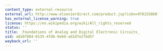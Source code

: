 ```yaml
---
content_type: external-resource
external_url: http://www.elsevierdirect.com/product.jsp?isbn=9781558607354
has_external_license_warning: true
license: https://en.wikipedia.org/wiki/All_rights_reserved
status: ''
title: _Foundations of Analog and Digital Electronic Circuits_
uid: a8a97884-0135-4fdb-9eb9-ad2d7e27bd5f
wayback_url: ''
---
```

